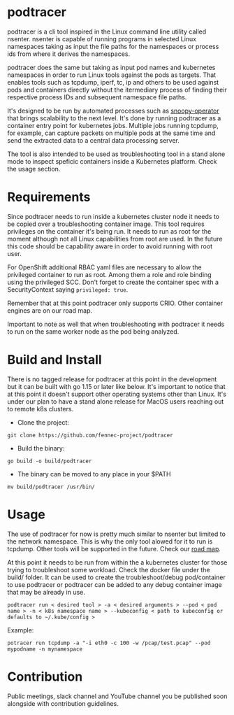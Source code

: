 # podtracer

podtracer is a cli tool inspired in the Linux command line utility called nsenter. nsenter is capable of running programs in selected Linux namespaces taking as input the file paths for the namespaces or process ids from where it derives the namespaces.

podtracer does the same but taking as input pod names and kubernetes namespaces in order to run Linux tools against the pods as targets. That enables tools such as tcpdump, iperf, tc, ip and others to be used against pods and containers directly without the itermediary process of finding their respective process IDs and subsequent namespace file paths.

It's designed to be run by automated processes such as [snoopy-operator](https://github.com/fennec-project/snoopy-operator) that brings scalability to the next level. It's done by running podtracer as a container entry point for kubernetes jobs. Multiple jobs running tcpdump, for example, can capture packets on multiple pods at the same time and send the extracted data to a central data processing server.

The tool is also intended to be used as troubleshooting tool in a stand alone mode to inspect speficic containers inside a Kubernetes platform. Check the usage section.

# Requirements

Since podtracer needs to run inside a kubernetes cluster node it needs to be copied over a troubleshooting container image. This tool requires privileges on the container it's being run. It needs to run as root for the moment although not all Linux capabilities from root are used. In the future this code should be capability aware in order to avoid running with root user.

For OpenShift additional RBAC yaml files are necessary to allow the privileged container to run as root. Among them a role and role binding using the privileged SCC. Don't forget to create the container spec with a SecurityContext saying `privileged: true`.

Remember that at this point podtracer only supports CRIO. Other container engines are on our road map.

Important to note as well that when troubleshooting with podtracer it needs to run on the same worker node as the pod being analyzed.

# Build and Install

There is no tagged release for podtracer at this point in the development but it can be built with go 1.15 or later like below. It's important to notice that at this point it doesn't support other operating systems other than Linux. It's under our plan to have a stand alone release for MacOS users reaching out to remote k8s clusters.

- Clone the project:
```
git clone https://github.com/fennec-project/podtracer
```

- Build the binary:
```
go build -o build/podtracer
```

- The binary can be moved to any place in your $PATH
```
mv build/podtracer /usr/bin/
```

# Usage

The use of podtracer for now is pretty much similar to nsenter but limited to the network namespace. This is why the only tool alowed for it to run is tcpdump. Other tools will be supported in the future. Check our [road map](docs/roadmap.md).

At this point it needs to be run from within the a kubernetes cluster for those trying to troubleshoot some workload. Check the docker file under the build/ folder. It can be used to create the troubleshoot/debug pod/container to use podtracer or podtracer can be added to any debug container image that may be already in use.

```
podtracer run < desired tool > -a < desired arguments > --pod < pod name > -n < k8s namespace name > --kubeconfig < path to kubeconfig or defaults to ~/.kube/config >
```
Example:

`potracer run tcpdump -a "-i eth0 -c 100 -w /pcap/test.pcap" --pod mypodname -n mynamespace`

# Contribution

Public meetings, slack channel and YouTube channel you be published soon alongside with contribution guidelines.